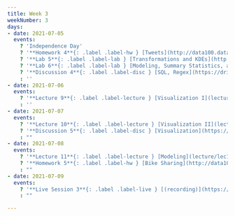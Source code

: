 ```yaml
---
title: Week 3
weekNumber: 3
days:
- date: 2021-07-05
  events:
    ? 'Independence Day'
    ? '**Homework 4**{: .label .label-hw } [Tweets](http://data100.datahub.berkeley.edu/hub/user-redirect/git-sync?repo=https://github.com/DS-100/su21&urlpath=tree/su21/hw/hw4&branch=main) (due Jul 8)'
    ? '**Lab 5**{: .label .label-lab } [Transformations and KDEs](http://data100.datahub.berkeley.edu/hub/user-redirect/git-sync?repo=https://github.com/DS-100/su21&urlpath=tree/su21/lab/lab05&branch=main) (due Jul 10)'
    ? '**Lab 6**{: .label .label-lab } [Modeling, Summary Statistics, and Loss Functions](http://data100.datahub.berkeley.edu/hub/user-redirect/git-sync?repo=https://github.com/DS-100/su21&urlpath=tree/su21/lab/lab06&branch=main) (due Jul 10)'
    ? '**Discussion 4**{: .label .label-disc } [SQL, Regex](https://drive.google.com/file/d/1QKuTU7B_6FuORprQDJ0SwmpHwhBejiNS/view?usp=sharing) [(videos)](https://www.youtube.com/playlist?list=PLQCcNQgUcDfrO2v5PoiZL8uBPupjiRfBb) [(solutions)](https://drive.google.com/file/d/1k7gGEJdVhtf_RqU6axDxTCycK-dY69Pe/view?usp=sharing)'
    : ''
- date: 2021-07-06
  events:
    ? '**Lecture 9**{: .label .label-lecture } [Visualization I](lecture/lec09)'
    : ''
- date: 2021-07-07
  events:
    ? '**Lecture 10**{: .label .label-lecture } [Visualization II](lecture/lec10)'
    ? '**Discussion 5**{: .label .label-disc } [Visualization](https://drive.google.com/file/d/1eqthKbzH06QCdZtF4Elw2j-PIudnv3JO/view?usp=sharing) [(solutions)](https://drive.google.com/file/d/13PN-4Pf3CRHMwRv44xrs4YpjEu4eW5DF/view?usp=sharing)'
    : ""
- date: 2021-07-08
  events:
    ? '**Lecture 11**{: .label .label-lecture } [Modeling](lecture/lec11)'
    ? '**Homework 5**{: .label .label-hw } [Bike Sharing](http://data100.datahub.berkeley.edu/hub/user-redirect/git-sync?repo=https://github.com/DS-100/su21&urlpath=tree/su21/hw/hw5&branch=main) (due Jul 12)'
    : ""
- date: 2021-07-09
  events:
    ? '**Live Session 3**{: .label .label-live } [(recording)](https://www.youtube.com/watch?v=VEHf9eEfB2c) [(code)](http://data100.datahub.berkeley.edu/hub/user-redirect/git-sync?repo=https://github.com/DS-100/su21&urlpath=tree/su21/lec/live03&branch=main)'
    : ""

---
```


